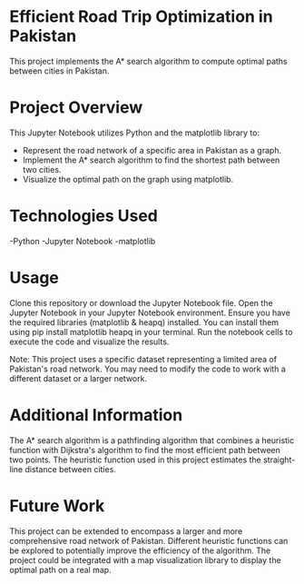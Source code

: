 # Efficient Road Trip Optimization in Pakistan
This project implements the A* search algorithm to compute optimal paths between cities in Pakistan.

# Project Overview
This Jupyter Notebook utilizes Python and the matplotlib library to:
- Represent the road network of a specific area in Pakistan as a graph.
- Implement the A* search algorithm to find the shortest path between two cities.
- Visualize the optimal path on the graph using matplotlib.

# Technologies Used
-Python
-Jupyter Notebook
-matplotlib

# Usage
Clone this repository or download the Jupyter Notebook file.
Open the Jupyter Notebook in your Jupyter Notebook environment.
Ensure you have the required libraries (matplotlib & heapq) installed. You can install them using pip install matplotlib heapq in your terminal.
Run the notebook cells to execute the code and visualize the results.

Note: This project uses a specific dataset representing a limited area of Pakistan's road network. You may need to modify the code to work with a different dataset or a larger network.

# Additional Information
The A* search algorithm is a pathfinding algorithm that combines a heuristic function with Dijkstra's algorithm to find the most efficient path between two points.
The heuristic function used in this project estimates the straight-line distance between cities.

# Future Work
This project can be extended to encompass a larger and more comprehensive road network of Pakistan.
Different heuristic functions can be explored to potentially improve the efficiency of the algorithm.
The project could be integrated with a map visualization library to display the optimal path on a real map.
